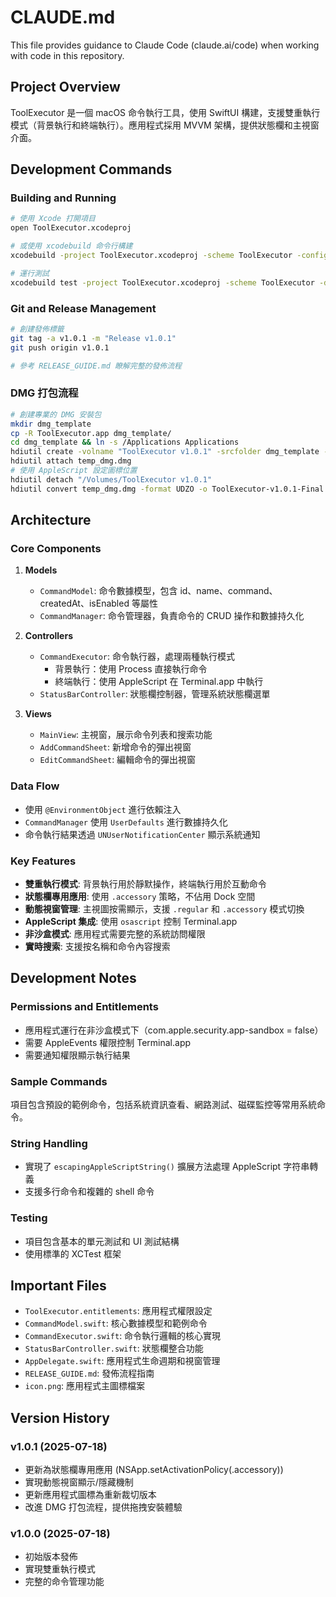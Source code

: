 # CLAUDE.md

This file provides guidance to Claude Code (claude.ai/code) when working with code in this repository.

## Project Overview

ToolExecutor 是一個 macOS 命令執行工具，使用 SwiftUI 構建，支援雙重執行模式（背景執行和終端執行）。應用程式採用 MVVM 架構，提供狀態欄和主視窗介面。

## Development Commands

### Building and Running
```bash
# 使用 Xcode 打開項目
open ToolExecutor.xcodeproj

# 或使用 xcodebuild 命令行構建
xcodebuild -project ToolExecutor.xcodeproj -scheme ToolExecutor -configuration Release build

# 運行測試
xcodebuild test -project ToolExecutor.xcodeproj -scheme ToolExecutor -destination 'platform=macOS'
```

### Git and Release Management
```bash
# 創建發佈標籤
git tag -a v1.0.1 -m "Release v1.0.1"
git push origin v1.0.1

# 參考 RELEASE_GUIDE.md 瞭解完整的發佈流程
```

### DMG 打包流程
```bash
# 創建專業的 DMG 安裝包
mkdir dmg_template
cp -R ToolExecutor.app dmg_template/
cd dmg_template && ln -s /Applications Applications
hdiutil create -volname "ToolExecutor v1.0.1" -srcfolder dmg_template -format UDRW temp_dmg.dmg
hdiutil attach temp_dmg.dmg
# 使用 AppleScript 設定圖標位置
hdiutil detach "/Volumes/ToolExecutor v1.0.1"
hdiutil convert temp_dmg.dmg -format UDZO -o ToolExecutor-v1.0.1-Final.dmg
```

## Architecture

### Core Components

1. **Models**
   - `CommandModel`: 命令數據模型，包含 id、name、command、createdAt、isEnabled 等屬性
   - `CommandManager`: 命令管理器，負責命令的 CRUD 操作和數據持久化

2. **Controllers**
   - `CommandExecutor`: 命令執行器，處理兩種執行模式
     - 背景執行：使用 Process 直接執行命令
     - 終端執行：使用 AppleScript 在 Terminal.app 中執行
   - `StatusBarController`: 狀態欄控制器，管理系統狀態欄選單

3. **Views**
   - `MainView`: 主視窗，展示命令列表和搜索功能
   - `AddCommandSheet`: 新增命令的彈出視窗
   - `EditCommandSheet`: 編輯命令的彈出視窗

### Data Flow

- 使用 `@EnvironmentObject` 進行依賴注入
- `CommandManager` 使用 `UserDefaults` 進行數據持久化
- 命令執行結果透過 `UNUserNotificationCenter` 顯示系統通知

### Key Features

- **雙重執行模式**: 背景執行用於靜默操作，終端執行用於互動命令
- **狀態欄專用應用**: 使用 `.accessory` 策略，不佔用 Dock 空間
- **動態視窗管理**: 主視圖按需顯示，支援 `.regular` 和 `.accessory` 模式切換
- **AppleScript 集成**: 使用 `osascript` 控制 Terminal.app
- **非沙盒模式**: 應用程式需要完整的系統訪問權限
- **實時搜索**: 支援按名稱和命令內容搜索

## Development Notes

### Permissions and Entitlements
- 應用程式運行在非沙盒模式下（com.apple.security.app-sandbox = false）
- 需要 AppleEvents 權限控制 Terminal.app
- 需要通知權限顯示執行結果

### Sample Commands
項目包含預設的範例命令，包括系統資訊查看、網路測試、磁碟監控等常用系統命令。

### String Handling
- 實現了 `escapingAppleScriptString()` 擴展方法處理 AppleScript 字符串轉義
- 支援多行命令和複雜的 shell 命令

### Testing
- 項目包含基本的單元測試和 UI 測試結構
- 使用標準的 XCTest 框架

## Important Files

- `ToolExecutor.entitlements`: 應用程式權限設定
- `CommandModel.swift`: 核心數據模型和範例命令
- `CommandExecutor.swift`: 命令執行邏輯的核心實現
- `StatusBarController.swift`: 狀態欄整合功能
- `AppDelegate.swift`: 應用程式生命週期和視窗管理
- `RELEASE_GUIDE.md`: 發佈流程指南
- `icon.png`: 應用程式主圖標檔案

## Version History

### v1.0.1 (2025-07-18)
- 更新為狀態欄專用應用 (NSApp.setActivationPolicy(.accessory))
- 實現動態視窗顯示/隱藏機制
- 更新應用程式圖標為重新裁切版本
- 改進 DMG 打包流程，提供拖拽安裝體驗

### v1.0.0 (2025-07-18)
- 初始版本發佈
- 實現雙重執行模式
- 完整的命令管理功能